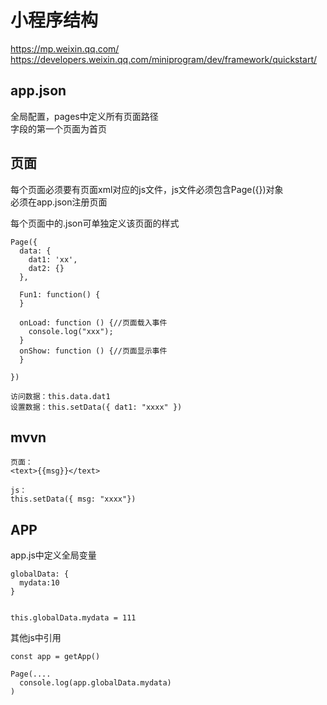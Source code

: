 # 小程序结构

https://mp.weixin.qq.com/  
https://developers.weixin.qq.com/miniprogram/dev/framework/quickstart/

## app.json

全局配置，pages中定义所有页面路径  
字段的第一个页面为首页

## 页面

每个页面必须要有页面xml对应的js文件，js文件必须包含Page({})对象  
必须在app.json注册页面

每个页面中的.json可单独定义该页面的样式

```
Page({
  data: {
    dat1: 'xx',
    dat2: {}
  },

  Fun1: function() {
  }

  onLoad: function () {//页面载入事件
    console.log("xxx");
  }
  onShow: function () {//页面显示事件
  }

})

访问数据：this.data.dat1
设置数据：this.setData({ dat1: "xxxx" })
```

## mvvn

```
页面：
<text>{{msg}}</text>

js：
this.setData({ msg: "xxxx"})
```

## APP

app.js中定义全局变量
```
globalData: {
  mydata:10
}


this.globalData.mydata = 111
```

其他js中引用
```
const app = getApp()

Page(....
  console.log(app.globalData.mydata)
)
```